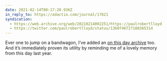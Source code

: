 ```yaml
---
date: 2021-02-14T00:17:20.936Z
in_reply_to: https://adactio.com/journal/17821
syndication:
  - https://web.archive.org/web/20210214002251/https://paulrobertlloyd.com/replies/1613261840/
  - https://twitter.com/paulrobertlloyd/status/1360746727188365314
---
```

Ever one to jump on a bandwagon, I’ve added an [on this day archive](/archive/on-this-day/) too. And it’s immediately proven its utility by reminding me of a lovely memory from this day last year.
